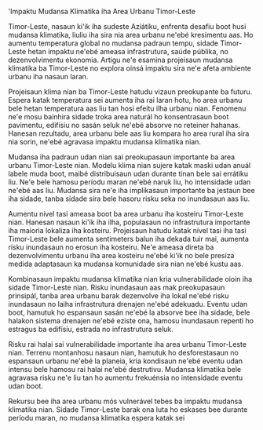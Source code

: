 'Impaktu Mudansa Klimatika iha Area Urbanu Timor-Leste 

Timor-Leste, nasaun ki'ik iha sudeste Aziátiku, enfrenta desafiu boot husi mudansa klimatika, liuliu iha sira nia area urbanu ne'ebé kresimentu aas. Ho aumentu temperatura global no mudansa padraun tempu, sidade Timor-Leste hetan impaktu ne'ebé ameasa infrastrutura, saúde públika, no dezenvolvimentu ekonomia. Artigu ne'e esamina projeisaun mudansa klimatika ba Timor-Leste no explora oinsá impaktu sira ne'e afeta ambiente urbanu iha nasaun laran.

Projeisaun klima nian ba Timor-Leste hatudu vizaun preokupante ba futuru. Espera katak temperatura sei aumenta iha rai laran hotu, ho area urbanu bele hetan temperatura aas liu tan hosi efeitu ilha urbanu nian. Fenomenu ne'e mosu bainhira sidade troka area naturál ho konsentrasaun boot pavimentu, edifísiu no sasán seluk ne'ebé absorve no reteiner hahanas. Hanesan rezultadu, area urbanu bele aas liu kompara ho area rural iha sira nia sorin, ne'ebé agravasa impaktu mudansa klimatika nian.

Mudansa iha padraun udan nian sai preokupasaun importante ba area urbanu Timor-Leste nian. Modelu klima nian sujere katak maski udan anuál labele muda boot, maibé distribuisaun udan durante tinan bele sai errátiku liu. Ne'e bele hamosu períodu maran ne'ebé naruk liu, ho intensidade udan ne'ebé aas liu. Mudansa sira ne'e iha implikasaun importante ba jestaun bee iha sidade, tanba sidade sira bele hasoru risku seka no inundasaun aas liu.

Aumentu nível tasi ameasa boot ba area urbanu iha kosteiru Timor-Leste nian. Hanesan nasaun ki'ik iha ilha, populasaun no infrastrutura importante iha maioria lokaliza iha kosteiru. Projeisaun hatudu katak nível tasi iha tasi Timor-Leste bele aumenta sentimeters balun iha dekada tuir mai, aumenta risku inundasaun no erosun iha kosteiru. Ne'e ameasa direta ba dezenvolvimentu urbanu iha area kosteiru ne'ebé ki'ik no bele presiza medida adaptasaun ka mudansa komunidade sira nian ne'ebé kustu aas.

Kombinasaun impaktu mudansa klimatika nian kria vulnerabilidade oioin iha sidade Timor-Leste nian. Risku inundasaun aas mak preokupasaun prinsipál, tanba area urbanu barak dezenvolve iha lokal ne'ebé risku inundasaun no laiha infrastrutura drenajen ne'ebé adekuadu. Eventu udan boot, hamutuk ho espansaun sasán ne'ebé la absorve bee iha sidade, bele halakon sistema drenajen ne'ebé eziste ona, hamosu inundasaun repenti ho estragus ba edifísiu, estrada no infrastrutura seluk.

Risku rai halai sai vulnerabilidade importante iha area urbanu Timor-Leste nian. Terrenu montanhosu nasaun nian, hamutuk ho desforestasaun no espansaun urbanu ne'ebé la planeia, kria kondisaun ne'ebé eventu udan intensu bele hamosu rai halai ne'ebé destrutivu. Mudansa klimatika bele agravasa risku ne'e liu tan ho aumentu frekuénsia no intensidade eventu udan boot.

Rekursu bee iha area urbanu mós vulnerável tebes ba impaktu mudansa klimatika nian. Sidade Timor-Leste barak ona luta ho eskases bee durante períodu maran, no mudansa klimatika espera katak sei